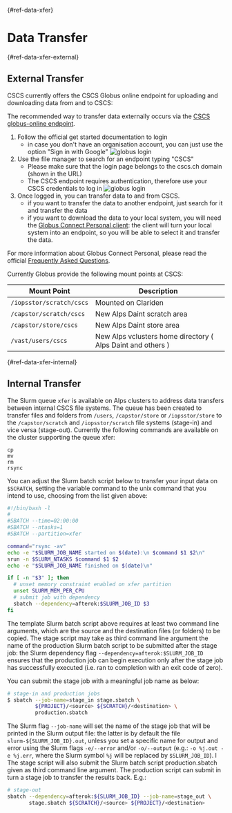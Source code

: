 [](){#ref-data-xfer}
# Data Transfer

[](){#ref-data-xfer-external}
## External Transfer

CSCS currently offers the CSCS Globus online endpoint for uploading and downloading data from and to CSCS:

The recommended way to transfer data externally occurs via the [CSCS globus-online endpoint](https://www.globus.org).


1. Follow the official get started documentation to login
    * in case you don't have an organisation account, you can just use the option "Sign in with Google"
    ![globus login](../images/storage/globus_login.png)
2. Use the file manager to search for an endpoint typing "CSCS"
    * Please make sure that the login page belongs to the cscs.ch domain (shown in the URL)
    * The CSCS endpoint requires authentication, therefore use your CSCS credentials to log in
    ![globus login](../images/storage/globus_endpoint_login.png)
3. Once logged in, you can transfer data to and from CSCS.
    * if you want to transfer the data to another endpoint, just search for it and transfer the data
    * if you want to download the data to your local system, you will need the [Globus Connect Personal client](https://www.globus.org/globus-connect-personal): the client will turn your local system into an endpoint, so you will be able to select it and transfer the data.

For more information about Globus Connect Personal, please read the official [Frequently Asked Questions](https://docs.globus.org/faq/globus-connect-endpoints/).

Currently Globus provide the following mount points at CSCS:

| Mount Point | Description |
|---|---|
| `/iopsstor/scratch/cscs` | Mounted on Clariden |
| `/capstor/scratch/cscs` | New Alps Daint scratch area |
| `/capstor/store/cscs` | New Alps Daint store area |
| `/vast/users/cscs` | New Alps vclusters home directory  ( Alps Daint and others ) |

[](){#ref-data-xfer-internal}
## Internal Transfer

The Slurm queue `xfer` is available on Alps clusters to address data transfers between internal CSCS file systems.
The queue has been created to transfer files and folders from `/users`, `/capstor/store` or `/iopsstor/store` to the `/capstor/scratch` and `/iopsstor/scratch` file systems (stage-in) and vice versa (stage-out).
Currently the following commands are available on the cluster supporting the queue xfer:

```
cp
mv
rm
rsync
```

You can adjust the Slurm batch script below to transfer your input data on `$SCRATCH`, setting the variable command to the unix command that you intend to use, choosing from the list given above:

```bash
#!/bin/bash -l
#
#SBATCH --time=02:00:00
#SBATCH --ntasks=1
#SBATCH --partition=xfer

command="rsync -av"
echo -e "$SLURM_JOB_NAME started on $(date):\n $command $1 $2\n"
srun -n $SLURM_NTASKS $command $1 $2
echo -e "$SLURM_JOB_NAME finished on $(date)\n"

if [ -n "$3" ]; then
  # unset memory constraint enabled on xfer partition
  unset SLURM_MEM_PER_CPU
  # submit job with dependency
  sbatch --dependency=afterok:$SLURM_JOB_ID $3
fi
```

The template Slurm batch script above requires at least two command line arguments, which are the source and the destination files (or folders) to be copied.
The stage script may take as third command line argument the name of the production Slurm batch script to be submitted after the stage job: the Slurm dependency flag `--dependency=afterok:$SLURM_JOB_ID` ensures that the production job can begin execution only after the stage job has successfully executed (i.e. ran to completion with an exit code of zero).

You can submit the stage job with a meaningful job name as below:

```bash
# stage-in and production jobs
$ sbatch --job-name=stage_in stage.sbatch \
         ${PROJECT}/<source> ${SCRATCH}/<destination> \
         production.sbatch
```

The Slurm flag `--job-name` will set the name of the stage job that will be printed in the Slurm output file: the latter is by default the file `slurm-${SLURM_JOB_ID}.out`, unless you set a specific name for output and error using the Slurm flags `-e/--error` and/or `-o/--output` (e.g.: `-o %j.out -e %j.err`, where the Slurm symbol `%j` will be replaced by `$SLURM_JOB_ID`).
l
The stage script will also submit the Slurm batch script production.sbatch given as third command line argument.
The production script can submit in turn a stage job to transfer the results back. E.g.:

```bash
# stage-out
sbatch --dependency=afterok:${SLURM_JOB_ID} --job-name=stage_out \
       stage.sbatch ${SCRATCH}/<source> ${PROJECT}/<destination>
```

